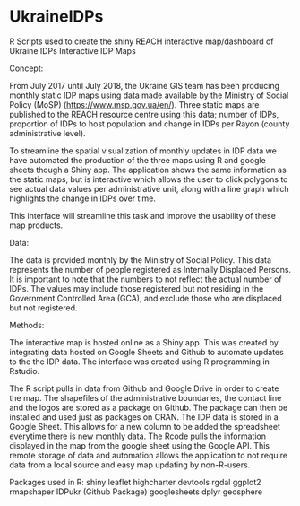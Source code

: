 # UkraineIDPs
R Scripts used to create the shiny REACH interactive map/dashboard of Ukraine IDPs
Interactive IDP Maps



Concept:

From July 2017 until July 2018, the Ukraine GIS team has been producing monthly static IDP maps using data made available by the Ministry of Social Policy (MoSP) (https://www.msp.gov.ua/en/). Three static maps are published to the REACH resource centre using this data; number of IDPs, proportion of IDPs to host population and change in IDPs per Rayon (county administrative level).

To streamline the spatial visualization of monthly updates in IDP data we have automated the production of the three maps using R and google sheets though a Shiny app. The application shows the same information as the static maps, but is interactive which allows the user to click polygons to see actual data values per administrative unit, along with a line graph which highlights the change in IDPs over time. 

This interface will streamline this task and improve the usability of these map products. 



Data:

The data is provided monthly by the Ministry of Social Policy. This data represents the number of people registered as Internally Displaced Persons. It is important to note that the numbers to not reflect the actual number of IDPs. The values may include those registered but not residing in the Government Controlled Area (GCA), and exclude those who are displaced but not registered.



Methods:

The interactive map is hosted online as a Shiny app. This was created by integrating data hosted on Google Sheets and Github to automate updates to the the IDP data. The interface was created using R programming in Rstudio. 





The R script pulls in data from Github and Google Drive in order to create the map. The shapefiles of the administrative boundaries, the contact line and the logos are stored as a package on Github. The package can then be installed and used just as packages on CRAN. The IDP data is stored in a Google Sheet. This allows for a new column to be added the spreadsheet everytime there is new monthly data. The Rcode pulls the information displayed in the map from the google sheet using the Google API. This remote storage of data and automation allows the application to not require data from a local source and easy map updating by non-R-users.


Packages used in R: 
shiny
leaflet
highcharter
devtools
rgdal
ggplot2
rmapshaper
IDPukr (Github Package)
googlesheets
dplyr
geosphere


